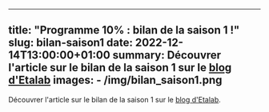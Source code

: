 
---
title: "Programme 10% : bilan de la saison 1 !"
slug: bilan-saison1
date: 2022-12-14T13:00:00+01:00
summary: Découvrer l'article sur le bilan de la saison 1 sur le [blog d'Etalab](https://etalab.gouv.fr/programme-10-bilan-de-la-saison-1/) 
images: 
    - /img/bilan_saison1.png
---

Découvrer l'article sur le bilan de la saison 1 sur le [blog d'Etalab](https://etalab.gouv.fr/programme-10-bilan-de-la-saison-1/). 
